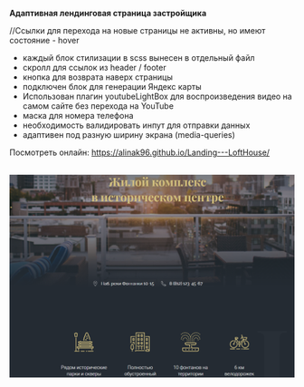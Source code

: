 **Адаптивная лендинговая страница застройщика**

//Ссылки для перехода на новые страницы не активны, но имеют состояние - hover

* каждый блок стилизации в scss вынесен в отдельный файл
* скролл для ссылок из header / footer
* кнопка для возврата наверх страницы
* подключен блок для генерации Яндекс карты
* Использован плагин youtubeLightBox для воспроизведения видео на самом сайте без перехода на YouTube
* маска для номера телефона
* необходимость валидировать инпут для отправки данных 
* адаптивен под разную ширину экрана (media-queries)

Посмотреть онлайн: https://alinak96.github.io/Landing---LoftHouse/ <br>
<br>

![Вид:](./img/loftHouseFinal.png)